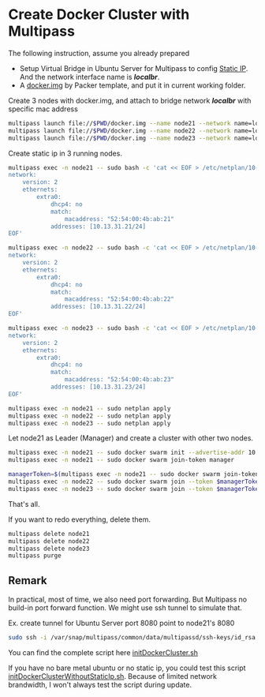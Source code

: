 # Create Docker Cluster with Multipass

The following instruction, assume you already prepared
- Setup Virtual Bridge in Ubuntu Server for Multipass to config [Static IP](MultipassStaticIpEN.md). And the network interface name is ***localbr***.
- A [docker.img](https://github.com/macauyeah/ubuntuPackerImage/blob/main/template.json) by Packer template, and put it in current working folder.


Create 3 nodes with docker.img, and attach to bridge network ***localbr*** with specific mac address
```bash
multipass launch file://$PWD/docker.img --name node21 --network name=localbr,mode=manual,mac="52:54:00:4b:ab:21"
multipass launch file://$PWD/docker.img --name node22 --network name=localbr,mode=manual,mac="52:54:00:4b:ab:22"
multipass launch file://$PWD/docker.img --name node23 --network name=localbr,mode=manual,mac="52:54:00:4b:ab:23"
```

Create static ip in 3 running nodes.
```bash
multipass exec -n node21 -- sudo bash -c 'cat << EOF > /etc/netplan/10-custom.yaml
network:
    version: 2
    ethernets:
        extra0:
            dhcp4: no
            match:
                macaddress: "52:54:00:4b:ab:21"
            addresses: [10.13.31.21/24]
EOF'

multipass exec -n node22 -- sudo bash -c 'cat << EOF > /etc/netplan/10-custom.yaml
network:
    version: 2
    ethernets:
        extra0:
            dhcp4: no
            match:
                macaddress: "52:54:00:4b:ab:22"
            addresses: [10.13.31.22/24]
EOF'

multipass exec -n node23 -- sudo bash -c 'cat << EOF > /etc/netplan/10-custom.yaml
network:
    version: 2
    ethernets:
        extra0:
            dhcp4: no
            match:
                macaddress: "52:54:00:4b:ab:23"
            addresses: [10.13.31.23/24]
EOF'

multipass exec -n node21 -- sudo netplan apply
multipass exec -n node22 -- sudo netplan apply
multipass exec -n node23 -- sudo netplan apply
```

Let node21 as Leader (Manager) and create a cluster with other two nodes.
```bash
multipass exec -n node21 -- sudo docker swarm init --advertise-addr 10.13.31.21
multipass exec -n node21 -- sudo docker swarm join-token manager

managerToken=$(multipass exec -n node21 -- sudo docker swarm join-token manager -q)
multipass exec -n node22 -- sudo docker swarm join --token $managerToken 10.13.31.21:2377
multipass exec -n node23 -- sudo docker swarm join --token $managerToken 10.13.31.21:2377
```

That's all.

If you want to redo everything, delete them.
```bash
multipass delete node21
multipass delete node22
multipass delete node23
multipass purge
```

## Remark
In practical, most of time, we also need port forwarding. But Multipass no build-in port forward function. We might use ssh tunnel to simulate that.

Ex. create tunnel for Ubuntu Server port 8080 point to node21's 8080
```bash
sudo ssh -i /var/snap/multipass/common/data/multipassd/ssh-keys/id_rsa -L 0.0.0.0:8080:10.13.31.21:8080 ubuntu@10.13.31.21
```

You can find the complete script here [initDockerCluster.sh](https://github.com/macauyeah/ubuntuPackerImage/blob/main/initDockerCluster.sh)

If you have no bare metal ubuntu or no static ip, you could test this script [initDockerClusterWithoutStaticIp.sh](https://github.com/macauyeah/ubuntuPackerImage/blob/main/initDockerClusterWithoutStaticIp.sh). Because of limited network brandwidth, I won't always test the script during update.